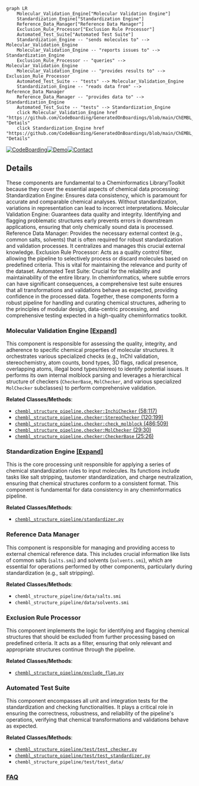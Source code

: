 ```mermaid
graph LR
    Molecular_Validation_Engine["Molecular Validation Engine"]
    Standardization_Engine["Standardization Engine"]
    Reference_Data_Manager["Reference Data Manager"]
    Exclusion_Rule_Processor["Exclusion Rule Processor"]
    Automated_Test_Suite["Automated Test Suite"]
    Standardization_Engine -- "sends molecules to" --> Molecular_Validation_Engine
    Molecular_Validation_Engine -- "reports issues to" --> Standardization_Engine
    Exclusion_Rule_Processor -- "queries" --> Molecular_Validation_Engine
    Molecular_Validation_Engine -- "provides results to" --> Exclusion_Rule_Processor
    Automated_Test_Suite -- "tests" --> Molecular_Validation_Engine
    Standardization_Engine -- "reads data from" --> Reference_Data_Manager
    Reference_Data_Manager -- "provides data to" --> Standardization_Engine
    Automated_Test_Suite -- "tests" --> Standardization_Engine
    click Molecular_Validation_Engine href "https://github.com/CodeBoarding/GeneratedOnBoardings/blob/main/ChEMBL_Structure_Pipeline/Molecular_Validation_Engine.md" "Details"
    click Standardization_Engine href "https://github.com/CodeBoarding/GeneratedOnBoardings/blob/main/ChEMBL_Structure_Pipeline/Standardization_Engine.md" "Details"
```

[![CodeBoarding](https://img.shields.io/badge/Generated%20by-CodeBoarding-9cf?style=flat-square)](https://github.com/CodeBoarding/CodeBoarding)[![Demo](https://img.shields.io/badge/Try%20our-Demo-blue?style=flat-square)](https://www.codeboarding.org/demo)[![Contact](https://img.shields.io/badge/Contact%20us%20-%20contact@codeboarding.org-lightgrey?style=flat-square)](mailto:contact@codeboarding.org)

## Details

These components are fundamental to a Cheminformatics Library/Toolkit because they cover the essential aspects of chemical data processing: Standardization Engine: Ensures data consistency, which is paramount for accurate and comparable chemical analyses. Without standardization, variations in representation can lead to incorrect interpretations. Molecular Validation Engine: Guarantees data quality and integrity. Identifying and flagging problematic structures early prevents errors in downstream applications, ensuring that only chemically sound data is processed. Reference Data Manager: Provides the necessary external context (e.g., common salts, solvents) that is often required for robust standardization and validation processes. It centralizes and manages this crucial external knowledge. Exclusion Rule Processor: Acts as a quality control filter, allowing the pipeline to selectively process or discard molecules based on predefined criteria. This is vital for maintaining the relevance and purity of the dataset. Automated Test Suite: Crucial for the reliability and maintainability of the entire library. In cheminformatics, where subtle errors can have significant consequences, a comprehensive test suite ensures that all transformations and validations behave as expected, providing confidence in the processed data. Together, these components form a robust pipeline for handling and curating chemical structures, adhering to the principles of modular design, data-centric processing, and comprehensive testing expected in a high-quality cheminformatics toolkit.

### Molecular Validation Engine [[Expand]](./Molecular_Validation_Engine.md)
This component is responsible for assessing the quality, integrity, and adherence to specific chemical properties of molecular structures. It orchestrates various specialized checks (e.g., InChI validation, stereochemistry, atom counts, bond types, 3D flags, radical presence, overlapping atoms, illegal bond types/stereo) to identify potential issues. It performs its own internal molblock parsing and leverages a hierarchical structure of checkers (`CheckerBase`, `MolChecker`, and various specialized `MolChecker` subclasses) to perform comprehensive validation.


**Related Classes/Methods**:

- <a href="https://github.com/chembl/ChEMBL_Structure_Pipeline/blob/master/chembl_structure_pipeline/checker.py#L58-L117" target="_blank" rel="noopener noreferrer">`chembl_structure_pipeline.checker:InchiChecker` (58:117)</a>
- <a href="https://github.com/chembl/ChEMBL_Structure_Pipeline/blob/master/chembl_structure_pipeline/checker.py#L120-L199" target="_blank" rel="noopener noreferrer">`chembl_structure_pipeline.checker:StereoChecker` (120:199)</a>
- <a href="https://github.com/chembl/ChEMBL_Structure_Pipeline/blob/master/chembl_structure_pipeline/checker.py#L486-L509" target="_blank" rel="noopener noreferrer">`chembl_structure_pipeline.checker:check_molblock` (486:509)</a>
- <a href="https://github.com/chembl/ChEMBL_Structure_Pipeline/blob/master/chembl_structure_pipeline/checker.py#L29-L30" target="_blank" rel="noopener noreferrer">`chembl_structure_pipeline.checker:MolChecker` (29:30)</a>
- <a href="https://github.com/chembl/ChEMBL_Structure_Pipeline/blob/master/chembl_structure_pipeline/checker.py#L25-L26" target="_blank" rel="noopener noreferrer">`chembl_structure_pipeline.checker:CheckerBase` (25:26)</a>


### Standardization Engine [[Expand]](./Standardization_Engine.md)
This is the core processing unit responsible for applying a series of chemical standardization rules to input molecules. Its functions include tasks like salt stripping, tautomer standardization, and charge neutralization, ensuring that chemical structures conform to a consistent format. This component is fundamental for data consistency in any cheminformatics pipeline.


**Related Classes/Methods**:

- <a href="https://github.com/chembl/ChEMBL_Structure_Pipeline/blob/master/chembl_structure_pipeline/standardizer.py" target="_blank" rel="noopener noreferrer">`chembl_structure_pipeline/standardizer.py`</a>


### Reference Data Manager
This component is responsible for managing and providing access to external chemical reference data. This includes crucial information like lists of common salts (`salts.smi`) and solvents (`solvents.smi`), which are essential for operations performed by other components, particularly during standardization (e.g., salt stripping).


**Related Classes/Methods**:

- `chembl_structure_pipeline/data/salts.smi`
- `chembl_structure_pipeline/data/solvents.smi`


### Exclusion Rule Processor
This component implements the logic for identifying and flagging chemical structures that should be excluded from further processing based on predefined criteria. It acts as a filter, ensuring that only relevant and appropriate structures continue through the pipeline.


**Related Classes/Methods**:

- <a href="https://github.com/chembl/ChEMBL_Structure_Pipeline/blob/master/chembl_structure_pipeline/exclude_flag.py" target="_blank" rel="noopener noreferrer">`chembl_structure_pipeline/exclude_flag.py`</a>


### Automated Test Suite
This component encompasses all unit and integration tests for the standardization and checking functionalities. It plays a critical role in ensuring the correctness, robustness, and reliability of the pipeline's operations, verifying that chemical transformations and validations behave as expected.


**Related Classes/Methods**:

- <a href="https://github.com/chembl/ChEMBL_Structure_Pipeline/blob/master/chembl_structure_pipeline/test/test_checker.py" target="_blank" rel="noopener noreferrer">`chembl_structure_pipeline/test/test_checker.py`</a>
- <a href="https://github.com/chembl/ChEMBL_Structure_Pipeline/blob/master/chembl_structure_pipeline/test/test_standardizer.py" target="_blank" rel="noopener noreferrer">`chembl_structure_pipeline/test/test_standardizer.py`</a>
- `chembl_structure_pipeline/test/test_data/`




### [FAQ](https://github.com/CodeBoarding/GeneratedOnBoardings/tree/main?tab=readme-ov-file#faq)